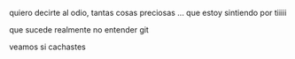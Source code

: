 quiero decirte al odio, tantas cosas preciosas ... que estoy sintiendo por tiiiii 

que sucede realmente 
no entender git

veamos si cachastes
